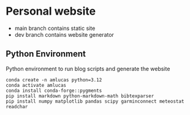 # Personal website

* main branch contains static site
* dev branch contains website generator


## Python Environment

Python environment to run blog scripts and generate the website

```
conda create -n amlucas python=3.12
conda activate amlucas
conda install conda-forge::pygments
pip install markdown python-markdown-math bibtexparser
pip install numpy matplotlib pandas scipy garminconnect meteostat readchar
```
